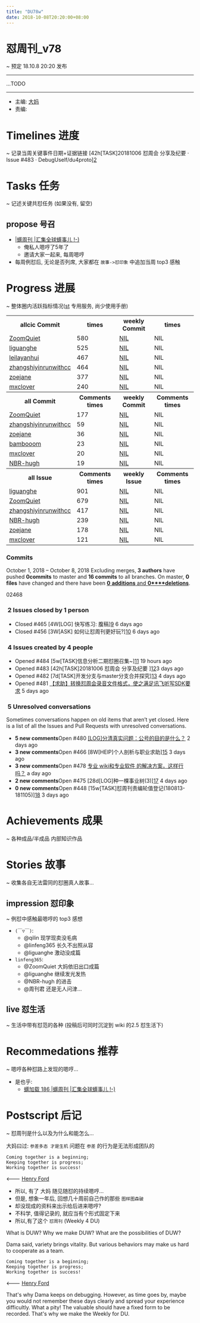 ```yaml
---
title: "DU78w"
date: 2018-10-08T20:20:00+08:00
---
```


# 怼周刊\_v78
\~ 预定 18.10.8 20:20 发布

---- 

...TODO


---- 

- 主编: [大妈][1]
- 责编:


# Timelines 进度
\~ 记录当周关键事件日期+证据链接
[42h\[TASK]20181006 怼周会 分享及纪要 · Issue #483 · DebugUself/du4proto][2]


# Tasks 任务
\~ 记述关键共怼任务 (如果没有, 留空)

## propose 号召

- [|蠎周刊 |汇集全球蠎事儿 !-)][3]
	+ 俺私人嗯哼了5年了
	+ 邀请大家一起来, 每周嗯哼
- 每周例怼后, 无论是否列席, 大家都在 `故事->怼印象` 中追加当周 top3 感触


# Progress 进展
\~ 整体圈内活跃指标情况([st][4] 专用服务, 尚少使用手册)

<table><tr><th>allcic Commit</th><th> times</th><th>weekly Commit</th><th> times</th></tr><tr><td><a href='http://github.com/ZoomQuiet'>ZoomQuiet</a></td><td>580</td><td><a href='#'>NIL</a></td><td>NIL</td><tr><td><a href='http://github.com/liguanghe'>liguanghe</a></td><td>525</td><td><a href='#'>NIL</a></td><td>NIL</td><tr><td><a href='http://github.com/leilayanhui'>leilayanhui</a></td><td>467</td><td><a href='#'>NIL</a></td><td>NIL</td><tr><td><a href='http://github.com/zhangshiyinrunwithcc'>zhangshiyinrunwithcc</a></td><td>464</td><td><a href='#'>NIL</a></td><td>NIL</td><tr><td><a href='http://github.com/zoejane'>zoejane</a></td><td>377</td><td><a href='#'>NIL</a></td><td>NIL</td><tr><td><a href='http://github.com/mxclover'>mxclover</a></td><td>240</td><td><a href='#'>NIL</a></td><td>NIL</td><tr><th>all Commit</th><th>Comments times</th><th>weekly Commit</th><th>Comments times</th></tr><tr><td><a href='http://github.com/ZoomQuiet'>ZoomQuiet</a></td><td>177</td><td><a href='#'>NIL</a></td><td>NIL</td><tr><td><a href='http://github.com/zhangshiyinrunwithcc'>zhangshiyinrunwithcc</a></td><td>59</td><td><a href='#'>NIL</a></td><td>NIL</td><tr><td><a href='http://github.com/zoejane'>zoejane</a></td><td>36</td><td><a href='#'>NIL</a></td><td>NIL</td><tr><td><a href='http://github.com/bambooom'>bambooom</a></td><td>23</td><td><a href='#'>NIL</a></td><td>NIL</td><tr><td><a href='http://github.com/mxclover'>mxclover</a></td><td>20</td><td><a href='#'>NIL</a></td><td>NIL</td><tr><td><a href='http://github.com/NBR-hugh'>NBR-hugh</a></td><td>19</td><td><a href='#'>NIL</a></td><td>NIL</td><tr><th>all Issue</th><th>Comments times</th><th>weekly Issue</th><th>Comments times</th></tr><tr><td><a href='http://github.com/liguanghe'>liguanghe</a></td><td>901</td><td><a href='#'>NIL</a></td><td>NIL</td><tr><td><a href='http://github.com/ZoomQuiet'>ZoomQuiet</a></td><td>679</td><td><a href='#'>NIL</a></td><td>NIL</td><tr><td><a href='http://github.com/zhangshiyinrunwithcc'>zhangshiyinrunwithcc</a></td><td>417</td><td><a href='#'>NIL</a></td><td>NIL</td><tr><td><a href='http://github.com/NBR-hugh'>NBR-hugh</a></td><td>239</td><td><a href='#'>NIL</a></td><td>NIL</td><tr><td><a href='http://github.com/zoejane'>zoejane</a></td><td>178</td><td><a href='#'>NIL</a></td><td>NIL</td><tr><td><a href='http://github.com/mxclover'>mxclover</a></td><td>121</td><td><a href='#'>NIL</a></td><td>NIL</td></table>


### Commits
October 1, 2018 – October 8, 2018
Excluding merges, **3 authors** have pushed **0commits** to master and **16 commits** to all branches. On master, **0 files** have changed and there have been [**0** **additions** and **0****deletions**][5].

02468[][6][][7][][8]

###  2 Issues closed by 1 person

  * Closed #465 [4W\[LOG] 快写练习: 腹稿][9] 6 days ago
  * Closed #456 [3W\[ASK] 如何让怼周刊更好玩?][10] 6 days ago

###  4 Issues created by 4 people

  * Opened #484 [5w\[TASK]信息分析二期怼圈召集\~][11] 19 hours ago
  * Opened #483 [42h\[TASK]20181006 怼周会 分享及纪要 ][12]3 days ago
  * Opened #482 [7d\[TASK]开发分支与master分支合并探究][13] 4 days ago
  * Opened #481 [【求助】转换怼周会录音文件格式，使之满足讯飞听写SDK要求][14] 5 days ago

###  5 Unresolved conversations

Sometimes conversations happen on old items that aren’t yet closed. Here is a list of all the Issues and Pull Requests with unresolved conversations.

  * **5 new comments**Open #480 [[LOG]分清真实问题：公号的目的是什么？](https://github.com/DebugUself/du4proto/issues/480) 2 days ago
  * **3 new comments**Open #466 [8W\[HElP]个人剖析与职业求助][15] 3 days ago
  * **3 new comments**Open #478 [专业 wiki和专业软件 的解决方案，这样行吗？][16] a day ago
  * **2 new comments**Open #475 [28d\[LOG]种一棵事业树(3)][17] 4 days ago
  * **0 new comments**Open #448 [15w\[TASK]怼周刊责编轮值登记(180813-181105)][18] 3 days ago




# Achievements 成果
\~ 各种成品/半成品 内部知识作品

# Stories 故事
\~ 收集各自无法雷同的怼圈真人故事...

## impression 怼印象
\~ 例怼中感触最嗯哼的 top3 感想

- `(￣▽￣)`:
	+ @qilin 现学现卖没毛病
	+ @linfeng365 长久不出照从容
	+ @liguanghe 激动没成篇
- `linfeng365`:
	+ @ZoomQuiet 大妈依旧出口成篇
	+ @liguanghe 继续发光发热
	+ @NBR-hugh 的进击
	+ @周刊君 还是无人问津…

## live 怼生活
\~ 生活中带有怼范的各种 (投稿后可同时沉淀到 wiki 的2.5 怼生活下)




# Recommedations 推荐
\~ 嗯哼各种怼路上发现的嗯哼...

- 是也乎:
	+ [蠎加载 186 |蠎周刊 |汇集全球蠎事儿 !-)][19]


# Postscript 后记
\~ 怼周刊是什么以及为什么和能怎么...

大妈曰过: `参差多态 才是生机`
问题在 `参差` 的行为是无法形成团队的

	Coming together is a beginning; 
	Keeping together is progress; 
	Working together is success!

\<--- [Henry Ford][20]

- 所以, 有了 大妈 随见随怼的持续嗯哼...
- 但是, 想象一年后, 回想几十周前自己作的那些 `图样图森破` 
- 却没现成的资料来出示给后进来嗯哼?
- 不科学, 值得记录的, 就应当有个形式固定下来
- 所以,有了这个 `怼周刊` (Weekly 4 DU)

What is DUW?
Why we make DUW?
What are the possibilities of DUW?

Dama said, variety brings vitality.
But various behaviors may make us hard to cooperate as a team.

	Coming together is a beginning; 
	Keeping together is progress; 
	Working together is success!

\<--- [Henry Ford][21]

That's why Dama keeps on debugging.
However, as time goes by, maybe you would not remember these days clearly and spread your experience difficultly.
What a pity!
The valuable should have a fixed form to be recorded.
That's why we make the Weekly for DU.

[1]:	http://du.zoomquiet.io/2014-02/ac0-zq/
[2]:	https://github.com/DebugUself/du4proto/issues/483
[3]:	http://weekly.pychina.org/archives.html
[4]:	https://github.com/DebugUself/du4proto/tree/DU_tools/st
[5]:	https://github.com/DebugUself/du4proto/compare/master@%7B1538429066%7D...master
[6]:	https://github.com/QiLinJane
[7]:	https://github.com/Vwan
[8]:	https://github.com/ZoomQuiet
[9]:	https://github.com/DebugUself/du4proto/issues/465
[10]:	https://github.com/DebugUself/du4proto/issues/456
[11]:	https://github.com/DebugUself/du4proto/issues/484
[12]:	https://github.com/DebugUself/du4proto/issues/483
[13]:	https://github.com/DebugUself/du4proto/issues/482
[14]:	https://github.com/DebugUself/du4proto/issues/481
[15]:	https://github.com/DebugUself/du4proto/issues/466
[16]:	https://github.com/DebugUself/du4proto/issues/478
[17]:	https://github.com/DebugUself/du4proto/issues/475
[18]:	https://github.com/DebugUself/du4proto/issues/448
[19]:	http://weekly.pychina.org/importpython/importpython-186.html
[20]:	https://www.brainyquote.com/quotes/quotes/h/henryford121997.html
[21]:	https://www.brainyquote.com/quotes/quotes/h/henryford121997.html